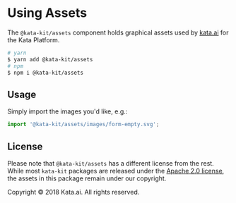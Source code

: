 # Using Assets

The `@kata-kit/assets` component holds graphical assets used by [kata.ai](https://kata.ai) for the Kata Platform.

```sh
# yarn
$ yarn add @kata-kit/assets
# npm
$ npm i @kata-kit/assets
```

## Usage

Simply import the images you'd like, e.g.:

```javascript
import '@kata-kit/assets/images/form-empty.svg';
```

## License

Please note that `@kata-kit/assets` has a different license from the rest. While
most `kata-kit` packages are released under the [Apache 2.0 license](https://www.apache.org/licenses/LICENSE-2.0.html),
the assets in this package remain under our copyright.

Copyright &copy; 2018 Kata.ai. All rights reserved.
